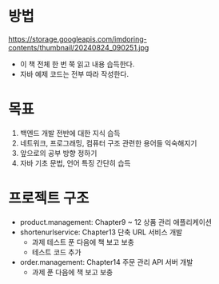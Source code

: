 # 방법
https://storage.googleapis.com/imdoring-contents/thumbnail/20240824_090251.jpg
- 이 책 전체 한 번 쭉 읽고 내용 습득한다.
- 자바 예제 코드는 전부 따라 작성한다.

# 목표
1. 백엔드 개발 전반에 대한 지식 습득
2. 네트워크, 프로그래밍, 컴퓨터 구조 관련한 용어들 익숙해지기 
3. 앞으로의 공부 방향 정하기
4. 자바 기초 문법, 언어 특징 간단히 습득

# 프로젝트 구조
- product.management: Chapter9 ~ 12 상품 관리 애플리케이션
- shortenurlservice: Chapter13 단축 URL 서비스 개발
  - 과제 테스트 푼 다음에 책 보고 보충
  - 테스트 코드 추가
- order.management: Chapter14 주문 관리 API 서버 개발
  - 과제 푼 다음에 책 보고 보충
